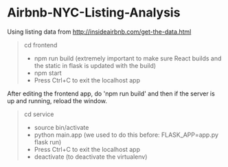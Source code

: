 # Airbnb-NYC-Listing-Analysis
Using listing data from http://insideairbnb.com/get-the-data.html

> cd frontend
> - npm run build (extremely important to make sure React builds and the static in flask is updated with the build)
> - npm start
> - Press Ctrl+C to exit the localhost app

After editing the frontend app, do 'npm run build' and then if the server is up and running, reload the window.

> cd service
> - source bin/activate
> - python main.app (we used to do this before: FLASK_APP=app.py flask run)
> - Press Ctrl+C to exit the localhost app
> - deactivate (to deactivate the virtualenv)
